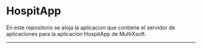 <h1>HospitApp</h1>
En este repositorio se aloja la aplicacion que contiene el servidor de aplicaciones para la aplicacion
HospitApp de MultiXsoft.

---